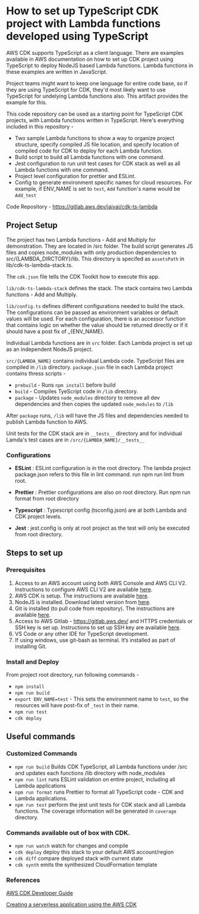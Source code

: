 # How to set up TypeScript CDK project with Lambda functions developed using TypeScript

AWS CDK supports TypeScript as a client language. There are examples available in AWS documentation on how to set up CDK project using TypeScript to deploy NodeJS based Lambda functions. Lambda functions in these examples are written in JavaScript. 

Project teams might want to keep one language for entire code base, so if they are using TypeScript for CDK, they'd most likely want to use TypeScript for undelying Lambda functions also. This artifact provides the example for this. 

This code repository can be used as a starting point for TypeScript CDK projects, with Lambda functions written in TypeScript. Here's everything included in this repository - 

* Two sample Lambda functions to show a way to organize project structure, specify compiled JS file location, and specify location of compiled code for CDK to deploy for each Lambda function.
* Build script to build all Lambda functions with one command.
* Jest configuration to run unit test cases for CDK stack as well as all Lambda functions with one command.
* Project level configuration for prettier and ESLint.
* Config to generate environment specific names for cloud resources. For example, if ENV_NAME is set to `test`, `Add` function's name would be  `Add_test`

Code Repository - https://gitlab.aws.dev/jaivai/cdk-ts-lambda

## Project Setup

The project has two Lambda functions - Add and Multiply for demonstration. They are located in /src folder. The build script generates JS files and copies node_modules with only production dependencies to src/{LAMBDA_DIRCTORY}/lib. This directory is specifed as `assetsPath` in lib/cdk-ts-lambda-stack.ts.

The `cdk.json` file tells the CDK Toolkit how to execute this app.

`lib/cdk-ts-lambda-stack` defines the stack. The stack contains two Lambda functions - Add and Multiply.

`lib/config.ts` defines different configurations needed to build the stack. The configurations can  be passed as environment variables or default values will be used. For each configuration, there is an accessor function that contains logic on whether the value should be returned directly or if it should have a post fix of _{ENV_NAME}.

Individual Lambda functions are in `src` folder. Each Lambda project is set up as an independent NodeJS project. 

`src/{LAMBDA_NAME}` contains individual Lambda code. TypeScript files are compiled in `/lib` directory. `package.json` file in each Lambda project contains thress scripts -

* `prebuild` - Runs `npm install` before build
* `build` - Compiles TyeScript code in `/lib` directory.
* `package` - Updates `node_modules` directory to remove all dev dependencies and then copies the updated `node_modules` to `/lib`

After `package` runs, `/lib` will have the JS files and dependencies needed to publish Lambda function to AWS.

Unit tests for the CDK stack are in `__tests__` directory and for individual Lamda's test cases are in `/src/{LAMBDA_NAME}/__tests__`

### Configurations

* **ESLint** : ESLint configuration is in the root directory. The lambda project package.json refers to this file in lint command. run npm run lint from root.

* **Prettier** :  Prettier configurations are also on root directory. Run npm run format from root directory

* **Typescript** : Typescript config (tsconfig.json) are at both Lambda and CDK project levels.

* **Jest** : jest.config is only at root project as the test will only be executed from root directory.


## Steps to set up

### Prerequisites

1.	Access to an AWS account using both AWS Console and AWS CLI V2. Instructions to configure AWS CLI V2 are available [here](https://docs.aws.amazon.com/cli/latest/userguide/install-cliv2.html).
2.	AWS CDK is setup. The instructions are available [here](https://docs.aws.amazon.com/cdk/latest/guide/getting_started.html#getting_started_install). 
3.	NodeJS is installed. Download latest version from [here](https://nodejs.org/en/download/).
4.	Git is installed (to pull code from repository). The instructions are available [here](https://git-scm.com/book/en/v2/Getting-Started-Installing-Git).
5.	Access to AWS Gitlab - https://gitlab.aws.dev/ and HTTPS credentials or SSH key is set up. Instructions to set up SSH key are available [here](https://gitlab.aws.dev/help/ssh/README#generate-an-ssh-key-pair).
6.	VS Code or any other IDE for TypeScript development.
7.	If using windows, use git-bash as terminal. It’s installed as part of installing Git.



### Install and Deploy 
From project root directory, run following commands - 
* `npm install`
* `npm run build`
* `export ENV_NAME=test` - This sets the environment name to `test`, so the resources will have post-fix of `_test` in their name.
* `npm run test`
* `cdk deploy`


## Useful commands

### Customized Commands
 * `npm run build`   Builds CDK TypeScript, all Lambda functions under /src and updates each functions /lib directory with node_modules
 * `npm run lint`    runs ESLint validation on entire project, including all Lambda applications
 * `npm run format`  runs Prettier to format all TypeScript code - CDK and Lambda applications.
 * `npm run test`    perform the jest unit tests for CDK stack and all Lambda functions. The coverage information will be generated in `coverage` directory.

### Commands available out of box with CDK.
 * `npm run watch`   watch for changes and compile
 * `cdk deploy`      deploy this stack to your default AWS account/region
 * `cdk diff`        compare deployed stack with current state
 * `cdk synth`       emits the synthesized CloudFormation template

### References

[AWS CDK Developer Guide](https://docs.aws.amazon.com/cdk/latest/guide/home.html)

[Creating a serverless application using the AWS CDK](https://docs.aws.amazon.com/cdk/latest/guide/serverless_example.html)
